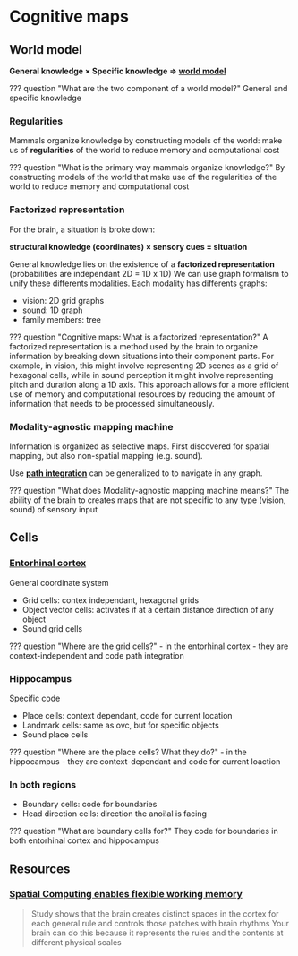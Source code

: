 # Cognitive maps

## World model

**General knowledge $\times$ Specific knowledge $\Rightarrow$ [world model](../artificial_intelligence/research/world_model.md)**

??? question "What are the two component of a world model?"
    General and specific knowledge

### Regularities
Mammals organize knowledge by constructing models of the world: make us of **regularities** of the world to reduce memory and computational cost

??? question "What is the primary way mammals organize knowledge?"
    By constructing models of the world that make use of the regularities of the world to reduce memory and computational cost

### Factorized representation
For the brain, a situation is broke down:

**structural knowledge (coordinates) $\times$ sensory cues = situation**

General knowledge lies on the existence of a **factorized representation** (probabilities are independant 2D = 1D x 1D)
We can use graph formalism to unify these differents modalities. Each modality has differents graphs:

- vision: 2D grid graphs
- sound: 1D graph
- family members: tree

??? question "Cognitive maps: What is a factorized representation?"
    A factorized representation is a method used by the brain to organize information by breaking down situations into their component parts. For example, in vision, this might involve representing 2D scenes as a grid of hexagonal cells, while in sound perception it might involve representing pitch and duration along a 1D axis. This approach allows for a more efficient use of memory and computational resources by reducing the amount of information that needs to be processed simultaneously.

### Modality-agnostic mapping machine
Information is organized as selective maps. First discovered for spatial mapping, but also non-spatial mapping (e.g. sound).

Use **[path integration](path_integration.md)** can be generalized to to navigate in any graph.

??? question "What does Modality-agnostic mapping machine means?"
    The ability of the brain to creates maps that are not specific to any type (vision, sound) of sensory input

## Cells
### [Entorhinal cortex](../brain/neuroanatomy.md#entorhinal-cortex)

General coordinate system

 - Grid cells: contex independant, hexagonal grids
 - Object vector cells: activates if at a certain distance direction of any object
 - Sound grid cells

??? question "Where are the grid cells?"
    - in the entorhinal cortex
    - they are context-independent and code path integration

### Hippocampus

Specific code

  - Place cells: context dependant, code for current location
  - Landmark cells: same as ovc, but for specific objects
  - Sound place cells

??? question "Where are the place cells? What they do?"
    - in the hippocampus
    - they are context-dependant and code for current loaction

### In both regions

- Boundary cells: code for boundaries
- Head direction cells: direction the anoi!al is facing

??? question "What are boundary cells for?"
    They code for boundaries in both entorhinal cortex and hippocampus

## Resources
### [Spatial Computing enables flexible working memory](https://picower.mit.edu/news/spatial-computing-enables-flexible-working-memory)
> Study shows that the brain creates distinct spaces in the cortex for each general rule and controls those patches with brain rhythms
> Your brain can do this because it represents the rules and the contents at different physical scales
